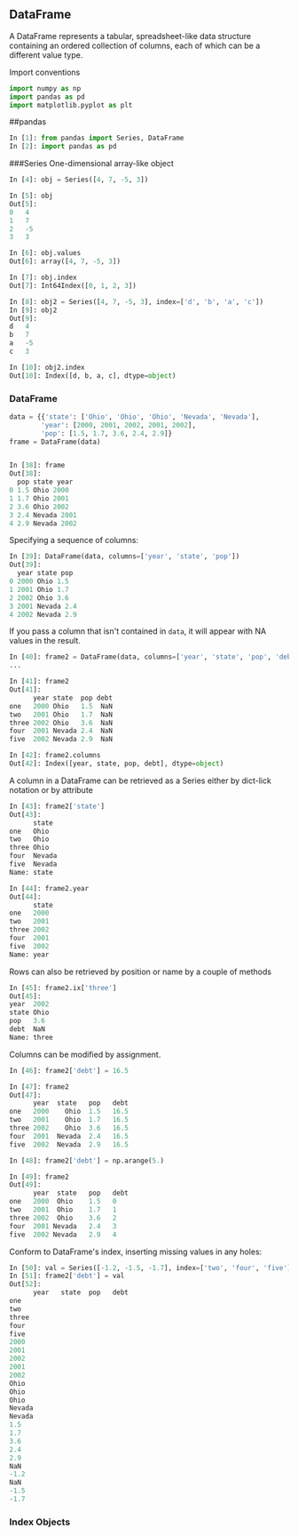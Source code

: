 ## DataFrame
A DataFrame represents a tabular, spreadsheet-like data structure containing
an ordered collection of columns, each of which can be a different value type.

Import conventions

```python
import numpy as np
import pandas as pd
import matplotlib.pyplot as plt
```


##pandas

```python
In [1]: from pandas import Series, DataFrame
In [2]: import pandas as pd
```

###Series
One-dimensional array-like object
```python
In [4]: obj = Series([4, 7, -5, 3])

In [5]: obj
Out[5]:
0   4
1   7
2   -5
3   3

In [6]: obj.values
Out[6]: array([4, 7, -5, 3])

In [7]: obj.index
Out[7]: Int64Index([0, 1, 2, 3])

In [8]: obj2 = Series([4, 7, -5, 3], index=['d', 'b', 'a', 'c'])
In [9]: obj2
Out[9]:
d   4
b   7
a   -5
c   3

In [10]: obj2.index
Out[10]: Index([d, b, a, c], dtype=object)

```


### DataFrame

```python
data = {{'state': ['Ohio', 'Ohio', 'Ohio', 'Nevada', 'Nevada'],
        'year': [2000, 2001, 2002, 2001, 2002],
        'pop': [1.5, 1.7, 3.6, 2.4, 2.9]}
frame = DataFrame(data)


In [38]: frame
Out[38]:
  pop state year
0 1.5 Ohio 2000
1 1.7 Ohio 2001
2 3.6 Ohio 2002
3 2.4 Nevada 2001
4 2.9 Nevada 2002
```

Specifying a sequence of columns:
```python
In [39]: DataFrame(data, columns=['year', 'state', 'pop'])
Out[39]:
  year state pop
0 2000 Ohio 1.5
1 2001 Ohio 1.7
2 2002 Ohio 3.6
3 2001 Nevada 2.4
4 2002 Nevada 2.9
```

If you pass a column that isn't contained in `data`, it will appear with NA values in the result.

```python
In [40]: frame2 = DataFrame(data, columns=['year', 'state', 'pop', 'debt'])
...

In [41]: frame2
Out[41]:
      year state  pop debt
one   2000 Ohio   1.5  NaN
two   2001 Ohio   1.7  NaN
three 2002 Ohio   3.6  NaN
four  2001 Nevada 2.4  NaN
five  2002 Nevada 2.9  NaN

In [42]: frame2.columns
Out[42]: Index([year, state, pop, debt], dtype=object)
```

A column in a DataFrame can be retrieved as a Series either by dict-lick notation or by attribute
```python
In [43]: frame2['state']
Out[43]:
      state
one   Ohio
two   Ohio
three Ohio
four  Nevada
five  Nevada
Name: state

In [44]: frame2.year
Out[44]:
      state
one   2000
two   2001
three 2002
four  2001
five  2002
Name: year
```

Rows can also be retrieved by position or name by a couple of methods
```python
In [45]: frame2.ix['three']
Out[45]:
year  2002
state Ohio
pop   3.6
debt  NaN
Name: three
```

Columns can be modified by assignment.
```python
In [46]: frame2['debt'] = 16.5

In [47]: frame2
Out[47]:
      year  state   pop   debt
one   2000    Ohio  1.5   16.5
two   2001    Ohio  1.7   16.5
three 2002    Ohio  3.6   16.5
four  2001  Nevada  2.4   16.5
five  2002  Nevada  2.9   16.5

In [48]: frame2['debt'] = np.arange(5.)

In [49]: frame2
Out[49]:
      year  state   pop   debt
one   2000  Ohio    1.5   0
two   2001  Ohio    1.7   1
three 2002  Ohio    3.6   2
four  2001 Nevada   2.4   3
five  2002 Nevada   2.9   4
```

Conform to DataFrame's index, inserting missing values in any holes:
```python
In [50]: val = Series([-1.2, -1.5, -1.7], index=['two', 'four', 'five'])
In [51]: frame2['debt'] = val
Out[52]:
      year   state  pop   debt
one
two
three
four
five
2000
2001
2002
2001
2002
Ohio
Ohio
Ohio
Nevada
Nevada
1.5
1.7
3.6
2.4
2.9
NaN
-1.2
NaN
-1.5
-1.7
```

### Index Objects
